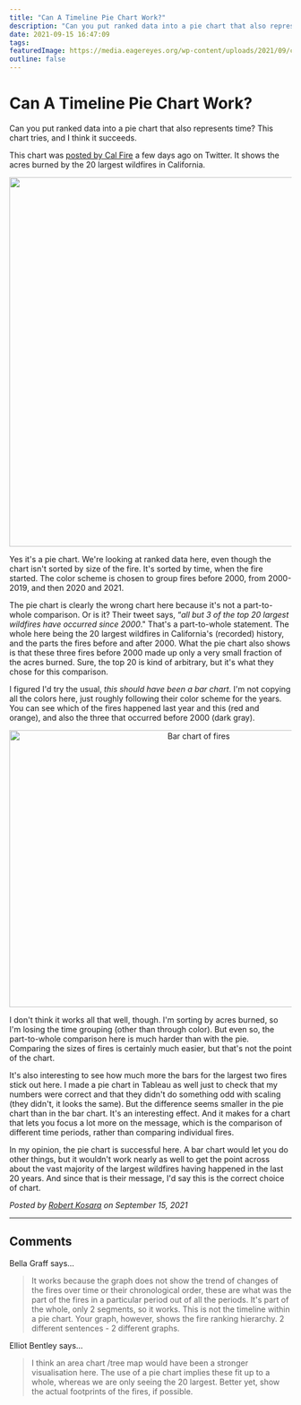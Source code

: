 ```yaml
---
title: "Can A Timeline Pie Chart Work?"
description: "Can you put ranked data into a pie chart that also represents time? This chart tries, and I think it succeeds."
date: 2021-09-15 16:47:09
tags: 
featuredImage: https://media.eagereyes.org/wp-content/uploads/2021/09/california-wildfires-thumb.jpeg
outline: false
---
```


# Can A Timeline Pie Chart Work?

Can you put ranked data into a pie chart that also represents time? This chart tries, and I think it succeeds.

This chart was <a href="https://twitter.com/CAL_FIRE/status/1436410274408386560">posted by Cal Fire</a> a few days ago on Twitter. It shows the acres burned by the 20 largest wildfires in California.

<p align="center"><img src="https://media.eagereyes.org/wp-content/uploads/2021/09/california-wildfires-pie.jpeg" alt="" class="wp-image-97586" width="660" height="660"/></p>

Yes it's a pie chart. We're looking at ranked data here, even though the chart isn't sorted by size of the fire. It's sorted by time, when the fire started. The color scheme is chosen to group fires before 2000, from 2000-2019, and then 2020 and 2021.

The pie chart is clearly the wrong chart here because it's not a part-to-whole comparison. Or is it? Their tweet says, “<em>all but 3 of the top 20 largest wildfires have occurred since 2000</em>." That's a part-to-whole statement. The whole here being the 20 largest wildfires in California's (recorded) history, and the parts the fires before and after 2000. What the pie chart also shows is that these three fires before 2000 made up only a very small fraction of the acres burned. Sure, the top 20 is kind of arbitrary, but it's what they chose for this comparison.

I figured I'd try the usual, <em>this should have been a bar chart</em>. I'm not copying all the colors here, just roughly following their color scheme for the years. You can see which of the fires happened last year and this (red and orange), and also the three that occurred before 2000 (dark gray).

<p align="center"><img src="https://media.eagereyes.org/wp-content/uploads/2021/09/california-wildfires-bars.png" alt="Bar chart of fires" class="wp-image-97585" width="660" height="495"/></p>

I don't think it works all that well, though. I'm sorting by acres burned, so I'm losing the time grouping (other than through color). But even so, the part-to-whole comparison here is much harder than with the pie. Comparing the sizes of fires is certainly much easier, but that's not the point of the chart.

It's also interesting to see how much more the bars for the largest two fires stick out here. I made a pie chart in Tableau as well just to check that my numbers were correct and that they didn't do something odd with scaling (they didn't, it looks the same). But the difference seems smaller in the pie chart than in the bar chart. It's an interesting effect. And it makes for a chart that lets you focus a lot more on the message, which is the comparison of different time periods, rather than comparing individual fires.

In my opinion, the pie chart is successful here. A bar chart would let you do other things, but it wouldn't work nearly as well to get the point across about the vast majority of the largest wildfires having happened in the last 20 years. And since that is their message, I'd say this is the correct choice of chart.


_Posted by <a href="/about">Robert Kosara</a> on September 15, 2021_


<aside class="comments">

---
## Comments

Bella Graff says…
>	It works because the graph does not show the trend of changes of the fires over time or their chronological order, these are what was the part of the fires in a particular period out of all the periods. It's part of the whole, only 2 segments, so it works. This is not the timeline within a pie chart.
>	Your graph, however, shows the fire ranking hierarchy.
>	2 different sentences - 2 different graphs.

Elliot Bentley says…
>	I think an area chart /tree map would have been a stronger visualisation here. The use of a pie chart implies these fit up to a whole, whereas we are only seeing the 20 largest. Better yet, show the actual footprints of the fires, if possible.

</aside>

